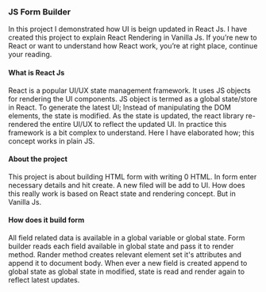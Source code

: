 ### JS Form Builder
In this project I demonstrated how UI is beign updated in React Js. I have created this project to explain React Rendering in Vanilla Js. If you’re new to React or want to understand how React work, you’re at right place, continue your reading.
#### What is React Js
React is a popular UI/UX state management framework. It uses JS objects for rendering the UI components. JS object is termed as a global state/store in React. To generate the latest UI; Instead of manipulating the DOM elements, the state is modified. As the state is updated, the react library re-rendered the entire UI/UX to reflect the updated UI. In practice this framework is a bit complex to understand. Here I have elaborated how; this concept works in plain JS.
#### About the project
This project is about building HTML form with writing 0 HTML. In form enter necessary details and hit create. A new filed will be add to UI. How does this really work is based on React state and rendering concept. But in Vanilla Js.
#### How does it build form
All field related data is available in a global variable or global state. Form builder reads each field available in global state and pass it to render method. Rander method creates relevant element set it's attributes and append it to document body.
When ever a new field is created append to global state as global state in modified, state is read and render again to reflect latest updates.
